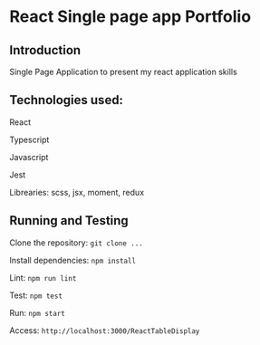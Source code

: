 # React Single page app Portfolio

## Introduction

Single Page Application to present my react application skills

## Technologies used:

React

Typescript

Javascript

Jest

Librearies: scss, jsx, moment, redux

## Running and Testing

Clone the repository: `git clone ...`

Install dependencies: `npm install`

Lint: `npm run lint`

Test: `npm test`

Run: `npm start`

Access: `http://localhost:3000/ReactTableDisplay`
